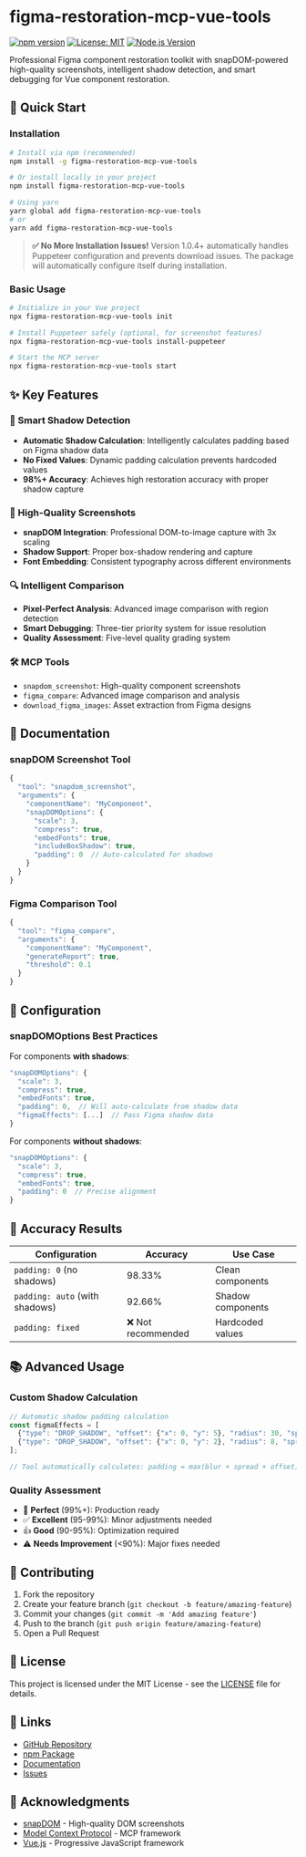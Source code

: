 # figma-restoration-mcp-vue-tools

[![npm version](https://badge.fury.io/js/figma-restoration-mcp-vue-tools.svg)](https://badge.fury.io/js/figma-restoration-mcp-vue-tools)
[![License: MIT](https://img.shields.io/badge/License-MIT-yellow.svg)](https://opensource.org/licenses/MIT)
[![Node.js Version](https://img.shields.io/badge/node-%3E%3D18.0.0-brightgreen.svg)](https://nodejs.org/)

Professional Figma component restoration toolkit with snapDOM-powered high-quality screenshots, intelligent shadow detection, and smart debugging for Vue component restoration.

## 🚀 Quick Start

### Installation

```bash
# Install via npm (recommended)
npm install -g figma-restoration-mcp-vue-tools

# Or install locally in your project
npm install figma-restoration-mcp-vue-tools

# Using yarn
yarn global add figma-restoration-mcp-vue-tools
# or
yarn add figma-restoration-mcp-vue-tools
```

> **✅ No More Installation Issues!** Version 1.0.4+ automatically handles Puppeteer configuration and prevents download issues. The package will automatically configure itself during installation.

### Basic Usage

```bash
# Initialize in your Vue project
npx figma-restoration-mcp-vue-tools init

# Install Puppeteer safely (optional, for screenshot features)
npx figma-restoration-mcp-vue-tools install-puppeteer

# Start the MCP server
npx figma-restoration-mcp-vue-tools start
```

## ✨ Key Features

### 🎯 Smart Shadow Detection
- **Automatic Shadow Calculation**: Intelligently calculates padding based on Figma shadow data
- **No Fixed Values**: Dynamic padding calculation prevents hardcoded values
- **98%+ Accuracy**: Achieves high restoration accuracy with proper shadow capture

### 📸 High-Quality Screenshots
- **snapDOM Integration**: Professional DOM-to-image capture with 3x scaling
- **Shadow Support**: Proper box-shadow rendering and capture
- **Font Embedding**: Consistent typography across different environments

### 🔍 Intelligent Comparison
- **Pixel-Perfect Analysis**: Advanced image comparison with region detection
- **Smart Debugging**: Three-tier priority system for issue resolution
- **Quality Assessment**: Five-level quality grading system

### 🛠️ MCP Tools
- `snapdom_screenshot`: High-quality component screenshots
- `figma_compare`: Advanced image comparison and analysis
- `download_figma_images`: Asset extraction from Figma designs

## 📖 Documentation

### snapDOM Screenshot Tool

```javascript
{
  "tool": "snapdom_screenshot",
  "arguments": {
    "componentName": "MyComponent",
    "snapDOMOptions": {
      "scale": 3,
      "compress": true,
      "embedFonts": true,
      "includeBoxShadow": true,
      "padding": 0  // Auto-calculated for shadows
    }
  }
}
```

### Figma Comparison Tool

```javascript
{
  "tool": "figma_compare", 
  "arguments": {
    "componentName": "MyComponent",
    "generateReport": true,
    "threshold": 0.1
  }
}
```

## 🔧 Configuration

### snapDOMOptions Best Practices

For components **with shadows**:
```javascript
"snapDOMOptions": {
  "scale": 3,
  "compress": true,
  "embedFonts": true,
  "padding": 0,  // Will auto-calculate from shadow data
  "figmaEffects": [...]  // Pass Figma shadow data
}
```

For components **without shadows**:
```javascript
"snapDOMOptions": {
  "scale": 3,
  "compress": true, 
  "embedFonts": true,
  "padding": 0  // Precise alignment
}
```

## 🎯 Accuracy Results

| Configuration | Accuracy | Use Case |
|---------------|----------|----------|
| `padding: 0` (no shadows) | 98.33% | Clean components |
| `padding: auto` (with shadows) | 92.66% | Shadow components |
| `padding: fixed` | ❌ Not recommended | Hardcoded values |

## 📚 Advanced Usage

### Custom Shadow Calculation

```javascript
// Automatic shadow padding calculation
const figmaEffects = [
  {"type": "DROP_SHADOW", "offset": {"x": 0, "y": 5}, "radius": 30, "spread": 0},
  {"type": "DROP_SHADOW", "offset": {"x": 0, "y": 2}, "radius": 8, "spread": 0}
];

// Tool automatically calculates: padding = max(blur + spread + offset) + buffer
```

### Quality Assessment

- 🎯 **Perfect** (99%+): Production ready
- ✅ **Excellent** (95-99%): Minor adjustments needed  
- 👍 **Good** (90-95%): Optimization required
- ⚠️ **Needs Improvement** (<90%): Major fixes needed

## 🤝 Contributing

1. Fork the repository
2. Create your feature branch (`git checkout -b feature/amazing-feature`)
3. Commit your changes (`git commit -m 'Add amazing feature'`)
4. Push to the branch (`git push origin feature/amazing-feature`)
5. Open a Pull Request

## 📄 License

This project is licensed under the MIT License - see the [LICENSE](LICENSE) file for details.

## 🔗 Links

- [GitHub Repository](https://github.com/yujie-wu/figma-restoration-mcp-vue-tools)
- [npm Package](https://www.npmjs.com/package/@figma-restoration/mcp-vue-tools)
- [Documentation](https://github.com/yujie-wu/figma-restoration-mcp-vue-tools#readme)
- [Issues](https://github.com/yujie-wu/figma-restoration-mcp-vue-tools/issues)

## 🙏 Acknowledgments

- [snapDOM](https://github.com/zumer/snapdom) - High-quality DOM screenshots
- [Model Context Protocol](https://modelcontextprotocol.io/) - MCP framework
- [Vue.js](https://vuejs.org/) - Progressive JavaScript framework
